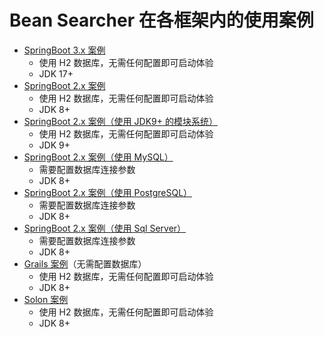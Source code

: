 # Bean Searcher 在各框架内的使用案例

* [SpringBoot 3.x 案例](./bs-demo-sb3)
  - 使用 H2 数据库，无需任何配置即可启动体验
  - JDK 17+
* [SpringBoot 2.x 案例](./bs-demo-springboot)
  - 使用 H2 数据库，无需任何配置即可启动体验
  - JDK 8+
* [SpringBoot 2.x 案例（使用 JDK9+ 的模块系统）](./bs-demo-jdkmods)
  - 使用 H2 数据库，无需任何配置即可启动体验
  - JDK 9+
* [SpringBoot 2.x 案例（使用 MySQL）](./bs-demo-mysql)
  - 需要配置数据库连接参数
  - JDK 8+
* [SpringBoot 2.x 案例（使用 PostgreSQL）](./bs-demo-pgsql)
  - 需要配置数据库连接参数
  - JDK 8+
* [SpringBoot 2.x 案例（使用 Sql Server）](./bs-demo-sqlserver)
  - 需要配置数据库连接参数
  - JDK 8+
* [Grails 案例](./bs-demo-grails)（无需配置数据库）
  - 使用 H2 数据库，无需任何配置即可启动体验
  - JDK 8+
* [Solon 案例](./bs-demo-solon)
  - 使用 H2 数据库，无需任何配置即可启动体验
  - JDK 8+
